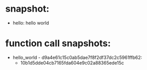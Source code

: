 # snapshot:

 * hello: hello world

# function call snapshots:

 * hello_world - d9a4e61c15c0ab5dae7f8f2df37dc2c5961ffb62:
   * 10b1d5dde04cb7165fda604e9c02a88365ede15c
